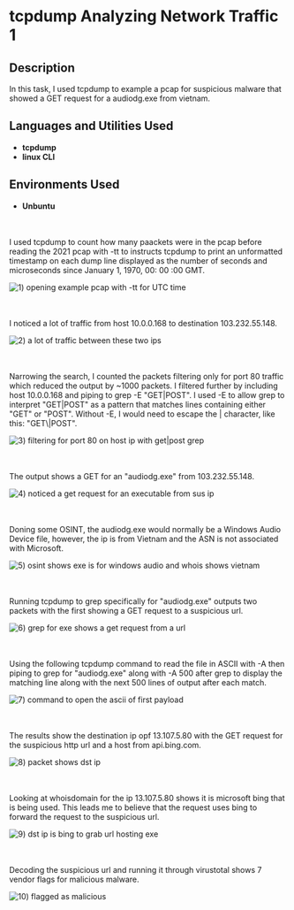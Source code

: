 # tcpdump Analyzing Network Traffic 1

<h2>Description</h2>
In this task, I used tcpdump to example a pcap for suspicious malware that showed a GET request for a audiodg.exe from vietnam. 


<h2>Languages and Utilities Used</h2>

- <b>tcpdump</b>
- <b>linux CLI</b>


<h2>Environments Used </h2>

- <b>Unbuntu</b> 

<br />
<br />
I used tcpdump to count how many paackets were in the pcap before reading the 2021 pcap with -tt to instructs tcpdump to print an unformatted timestamp on each dump line displayed as the number of seconds and microseconds since January 1, 1970, 00: 00 :00 GMT.

![1) opening example pcap with -tt for UTC time](https://github.com/user-attachments/assets/95d44d44-f8e0-4d25-9d1c-7a0bbbe82eea)

<br />
<br />
I noticed a lot of traffic from host 10.0.0.168 to destination 103.232.55.148. 

![2) a lot of traffic between these two ips](https://github.com/user-attachments/assets/6738337f-c5e1-4007-a08f-653384890c39)

<br />
<br />  
Narrowing the search, I counted the packets filtering only for port 80 traffic which reduced the output by ~1000 packets. I filtered further by including host 10.0.0.168 and piping to grep -E "GET|POST". I used -E to allow grep to interpret "GET|POST" as a pattern that matches lines containing either "GET" or "POST". Without -E, I would need to escape the | character, like this: "GET\|POST".

![3) filtering for port 80 on host ip with get|post grep](https://github.com/user-attachments/assets/4c1156fe-6103-4407-8838-201abb9f20e4)

<br />
<br />
The output shows a GET for an "audiodg.exe" from 103.232.55.148.

![4) noticed a get request for an executable from sus ip](https://github.com/user-attachments/assets/510874d0-d5c3-41e9-8ace-6cf5bc4391b5)

<br />
<br />
Doning some OSINT, the audiodg.exe would normally be a Windows Audio Device file, however, the ip is from Vietnam and the ASN is not associated with Microsoft. 

![5) osint shows exe is for windows audio and whois shows vietnam](https://github.com/user-attachments/assets/4a8c54b5-3cd0-4907-ad5b-3cff599082dc)

<br />
<br />
Running tcpdump to grep specifically for "audiodg.exe" outputs two packets with the first showing a GET request to a suspicious url. 

![6) grep for exe shows a get request from a url](https://github.com/user-attachments/assets/1dc197d2-f89e-447b-8af7-845ed7a2392f)

<br />
<br />
Using the following tcpdump command to read the file in ASCII with -A then piping to grep for "audiodg.exe" along with -A 500 after grep to display the matching line along with the next 500 lines of output after each match.

![7) command to open the ascii of first payload](https://github.com/user-attachments/assets/dedd8b18-a404-4d94-a401-e50d19937458)

<br />
<br />  
The results show the destination ip opf 13.107.5.80 with the GET request for the suspicious http url and a host from api.bing.com.

![8) packet shows dst ip ](https://github.com/user-attachments/assets/e9038798-382b-4757-bb28-410813d7e319)

<br />
<br />
Looking at whoisdomain for the ip 13.107.5.80 shows it is microsoft bing that is being used. This leads me to believe that the request uses bing to forward the request to the suspicious url. 

![9) dst ip is bing to grab url hosting exe](https://github.com/user-attachments/assets/10147c7b-bddc-452f-b162-f8dd9c19344f)

<br />
<br />
Decoding the suspicious url and running it through virustotal shows 7 vendor flags for malicious malware. 

![10) flagged as malicious](https://github.com/user-attachments/assets/97cf47f4-092e-4475-ad6f-f2c701c366c7)

<br />
<br />
